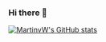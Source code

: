 ### Hi there 👋

[![MartinvW's GitHub stats](https://github-readme-stats.vercel.app/api?username=martinvw&count_private=true&show_icons=true)](https://github.com/anuraghazra/github-readme-stats)

<!--


[![Top Langs](https://github-readme-stats.vercel.app/api/top-langs/?username=martinvw&hide=html&layout=compact)](https://github.com/anuraghazra/github-readme-stats)

**martinvw/martinvw** is a ✨ _special_ ✨ repository because its `README.md` (this file) appears on your GitHub profile.

Here are some ideas to get you started:

- 🔭 I’m currently working on ...
- 🌱 I’m currently learning ...
- 👯 I’m looking to collaborate on ...
- 🤔 I’m looking for help with ...
- 💬 Ask me about ...
- 📫 How to reach me: ...
- 😄 Pronouns: ...
- ⚡ Fun fact: ...
-->

